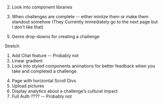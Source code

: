 <!-- 1. Have toggle buttons for the Profile show page -->
2. Look into component libraries 


<!-- 1. Get pictures to render
2. Create challenge Show page with Tasks and Task Challenges  -->
<!-- 3. Create UserChallenge -->

<!-- 1. Get Android emulator  -->
<!-- 2. Fetch data with these -->
<!-- 3. Test out endpoints and use .env global var -->
<!-- 4. Finalize post request for UTC -->
<!-- 
1. Fix Problem with setting Current user after using useEffect -- Page keeps reloading  -- Not really a problem anymore because Profile only fetches userChallenges and challenges related to that user  -->
<!-- 2. Filter by genre -->

<!-- 6. There's a bug where you can take a challenge, mark that challenge as complete and then are still able to take that challenge again without a page reload  -->
<!-- 5. Filter by completed challenges, etc on profile page  -->
<!-- 3. Make Edit Home Page to bring you to either login or sign Up -->
<!-- Delete a userChallenge and the userChallenge actually goes away live -- Leaving a weird box  -->

3. When challenges are complete -- either miniize them or make them standout somehow (They Currently immediately go to the next page but I don't like that)
<!-- 4. Add Ids from Id library for taskChallenges -->
5. Genre drop-downs for creating a challenge



Stretch 

1. Add Chat feature -- Probably not 
2. Linear gradient
3. Look into styled components animations for better feedback when you take and completed a challenge
<!-- 3. Ability to see other people's pages  -->
<!-- You can only edit challenges that belong to you -->
<!-- Hitting the profile page will now refresh with the currentUser -->
4. Page with horizontal Scroll Divs 
5. Upload pictures
6. Display analytics about a challenge’s cultural impact
7. Full Auth ???? -- Probably not 